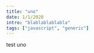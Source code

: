 ```yaml
---
title: "uno"
date: 1/1/2020
intro: "blablablablabla"
tags: ["javascript", "generic"]
---
```


test uno
